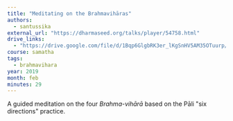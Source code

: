 ```yaml
---
title: "Meditating on the Brahmavihāras"
authors:
  - santussika
external_url: "https://dharmaseed.org/talks/player/54758.html"
drive_links:
  - "https://drive.google.com/file/d/1Bqp6GlgbRK3er_lKgSnHV5AM35OTuurp/view?usp=drivesdk"
course: samatha
tags:
  - brahmavihara
year: 2019
month: feb
minutes: 29
---
```


A guided meditation on the four *Brahma-vihārā* based on the Pāli "six directions" practice.
